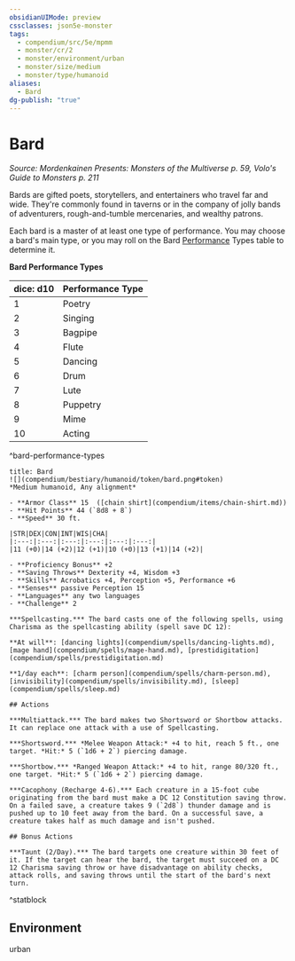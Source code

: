 ```yaml
---
obsidianUIMode: preview
cssclasses: json5e-monster
tags:
  - compendium/src/5e/mpmm
  - monster/cr/2
  - monster/environment/urban
  - monster/size/medium
  - monster/type/humanoid
aliases:
  - Bard
dg-publish: "true"
---
```

# Bard
*Source: Mordenkainen Presents: Monsters of the Multiverse p. 59, Volo's Guide to Monsters p. 211*  

Bards are gifted poets, storytellers, and entertainers who travel far and wide. They're commonly found in taverns or in the company of jolly bands of adventurers, rough-and-tumble mercenaries, and wealthy patrons.

Each bard is a master of at least one type of performance. You may choose a bard's main type, or you may roll on the Bard [Performance](rules/skills.md#Performance) Types table to determine it.

**Bard Performance Types**

| dice: d10 | Performance Type |
|-----------|------------------|
| 1 | Poetry |
| 2 | Singing |
| 3 | Bagpipe |
| 4 | Flute |
| 5 | Dancing |
| 6 | Drum |
| 7 | Lute |
| 8 | Puppetry |
| 9 | Mime |
| 10 | Acting |
^bard-performance-types

```ad-statblock
title: Bard
![](compendium/bestiary/humanoid/token/bard.png#token)
*Medium humanoid, Any alignment*

- **Armor Class** 15  ([chain shirt](compendium/items/chain-shirt.md))
- **Hit Points** 44 (`8d8 + 8`)
- **Speed** 30 ft.

|STR|DEX|CON|INT|WIS|CHA|
|:---:|:---:|:---:|:---:|:---:|:---:|
|11 (+0)|14 (+2)|12 (+1)|10 (+0)|13 (+1)|14 (+2)|

- **Proficiency Bonus** +2
- **Saving Throws** Dexterity +4, Wisdom +3
- **Skills** Acrobatics +4, Perception +5, Performance +6
- **Senses** passive Perception 15
- **Languages** any two languages
- **Challenge** 2

***Spellcasting.*** The bard casts one of the following spells, using Charisma as the spellcasting ability (spell save DC 12):

**At will**: [dancing lights](compendium/spells/dancing-lights.md), [mage hand](compendium/spells/mage-hand.md), [prestidigitation](compendium/spells/prestidigitation.md)

**1/day each**: [charm person](compendium/spells/charm-person.md), [invisibility](compendium/spells/invisibility.md), [sleep](compendium/spells/sleep.md)

## Actions

***Multiattack.*** The bard makes two Shortsword or Shortbow attacks. It can replace one attack with a use of Spellcasting.

***Shortsword.*** *Melee Weapon Attack:* +4 to hit, reach 5 ft., one target. *Hit:* 5 (`1d6 + 2`) piercing damage.

***Shortbow.*** *Ranged Weapon Attack:* +4 to hit, range 80/320 ft., one target. *Hit:* 5 (`1d6 + 2`) piercing damage.

***Cacophony (Recharge 4-6).*** Each creature in a 15-foot cube originating from the bard must make a DC 12 Constitution saving throw. On a failed save, a creature takes 9 (`2d8`) thunder damage and is pushed up to 10 feet away from the bard. On a successful save, a creature takes half as much damage and isn't pushed.

## Bonus Actions

***Taunt (2/Day).*** The bard targets one creature within 30 feet of it. If the target can hear the bard, the target must succeed on a DC 12 Charisma saving throw or have disadvantage on ability checks, attack rolls, and saving throws until the start of the bard's next turn.
```
^statblock

## Environment

urban